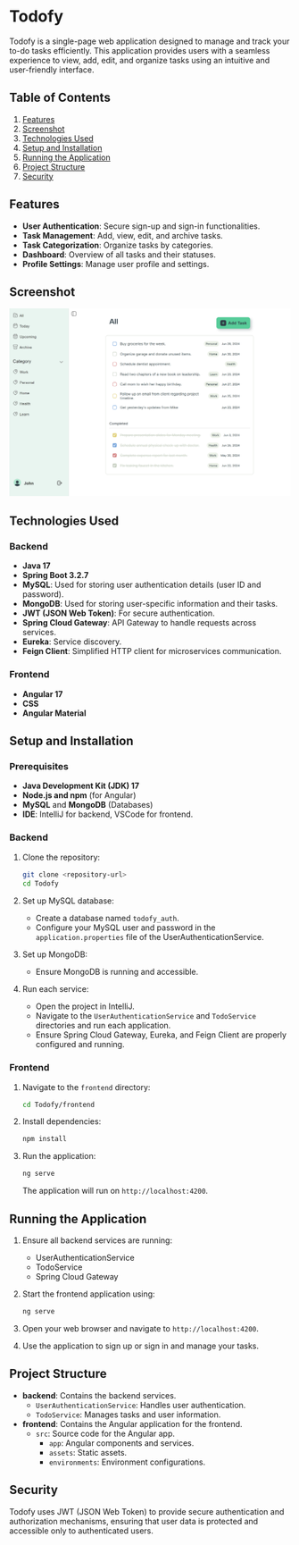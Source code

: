 # Todofy

Todofy is a single-page web application designed to manage and track your to-do tasks efficiently. This application provides users with a seamless experience to view, add, edit, and organize tasks using an intuitive and user-friendly interface.

## Table of Contents

1. [Features](#features)
2. [Screenshot](#screenshot)
3. [Technologies Used](#technologies-used)
4. [Setup and Installation](#setup-and-installation)
5. [Running the Application](#running-the-application)
6. [Project Structure](#project-structure)
7. [Security](#security)

## Features

- **User Authentication**: Secure sign-up and sign-in functionalities.
- **Task Management**: Add, view, edit, and archive tasks.
- **Task Categorization**: Organize tasks by categories.
- **Dashboard**: Overview of all tasks and their statuses.
- **Profile Settings**: Manage user profile and settings.

## Screenshot

![Todofy Screenshot](https://raw.githubusercontent.com/rayn000/todofy-app/main/todofy-frontend/src/assets/images/app-screenshot.png)

## Technologies Used

### Backend

- **Java 17**
- **Spring Boot 3.2.7**
- **MySQL**: Used for storing user authentication details (user ID and password).
- **MongoDB**: Used for storing user-specific information and their tasks.
- **JWT (JSON Web Token)**: For secure authentication.
- **Spring Cloud Gateway**: API Gateway to handle requests across services.
- **Eureka**: Service discovery.
- **Feign Client**: Simplified HTTP client for microservices communication.

### Frontend

- **Angular 17**
- **CSS**
- **Angular Material**

## Setup and Installation

### Prerequisites

- **Java Development Kit (JDK) 17**
- **Node.js and npm** (for Angular)
- **MySQL** and **MongoDB** (Databases)
- **IDE**: IntelliJ for backend, VSCode for frontend.

### Backend

1. Clone the repository:
   ```bash
   git clone <repository-url>
   cd Todofy
   ```

2. Set up MySQL database:
   - Create a database named `todofy_auth`.
   - Configure your MySQL user and password in the `application.properties` file of the UserAuthenticationService.

3. Set up MongoDB:
   - Ensure MongoDB is running and accessible.

4. Run each service:
   - Open the project in IntelliJ.
   - Navigate to the `UserAuthenticationService` and `TodoService` directories and run each application.
   - Ensure Spring Cloud Gateway, Eureka, and Feign Client are properly configured and running.

### Frontend

1. Navigate to the `frontend` directory:
   ```bash
   cd Todofy/frontend
   ```

2. Install dependencies:
   ```bash
   npm install
   ```

3. Run the application:
   ```bash
   ng serve
   ```

   The application will run on `http://localhost:4200`.

## Running the Application

1. Ensure all backend services are running:
   - UserAuthenticationService
   - TodoService
   - Spring Cloud Gateway

2. Start the frontend application using:
   ```bash
   ng serve
   ```

3. Open your web browser and navigate to `http://localhost:4200`.

4. Use the application to sign up or sign in and manage your tasks.

## Project Structure

- **backend**: Contains the backend services.
  - `UserAuthenticationService`: Handles user authentication.
  - `TodoService`: Manages tasks and user information.
- **frontend**: Contains the Angular application for the frontend.
  - `src`: Source code for the Angular app.
    - `app`: Angular components and services.
    - `assets`: Static assets.
    - `environments`: Environment configurations.

## Security

Todofy uses JWT (JSON Web Token) to provide secure authentication and authorization mechanisms, ensuring that user data is protected and accessible only to authenticated users.
